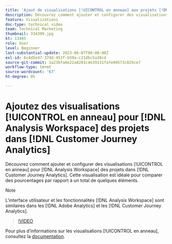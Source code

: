 ```yaml
---
title: 'Ajout de visualisations [!UICONTROL en anneau] aux projets [!DNL Analysis Workspace] '
description: Découvrez comment ajouter et configurer des visualisations [!UICONTROL en anneau] aux projets  [!DNL Analysis Workspace]  dans  [!DNL Customer Journey Analytics].
feature: Visualizations
doc-type: technical video
team: Technical Marketing
thumbnail: 334309.jpg
kt: 13405
role: User
level: Beginner
last-substantial-update: 2023-06-07T00:00:00Z
exl-id: 6c4d5e47-37dd-453f-b59a-c21dbc5a30cd
source-git-commit: 1a23bfa0e22a8201c4e39131fafe09573c829ce7
workflow-type: tm+mt
source-wordcount: '67'
ht-degree: 0%

---
```


# Ajoutez des visualisations [!UICONTROL en anneau] pour [!DNL Analysis Workspace] des projets dans [!DNL Customer Journey Analytics]

Découvrez comment ajouter et configurer des visualisations [!UICONTROL en anneau] pour [!DNL Analysis Workspace] des projets dans [!DNL Customer Journey Analytics]. Cette visualisation est idéale pour comparer des pourcentages par rapport à un total de quelques éléments.

>[!NOTE]
>
>L’interface utilisateur et les fonctionnalités [!DNL Analysis Workspace] sont similaires dans les [!DNL Adobe Analytics] et les [!DNL Customer Journey Analytics].

>[!VIDEO](https://video.tv.adobe.com/v/334309/?quality=12&learn=on)

Pour plus d’informations sur les visualisations [!UICONTROL en anneau], consultez la [documentation](https://experienceleague.adobe.com/docs/analytics-platform/using/cja-workspace/visualizations/donut.html).
